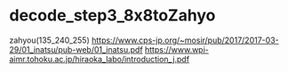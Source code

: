 # decode_step3_8x8toZahyo
zahyou(135_240_255)
https://www.cps-jp.org/~mosir/pub/2017/2017-03-29/01_inatsu/pub-web/01_inatsu.pdf
https://www.wpi-aimr.tohoku.ac.jp/hiraoka_labo/introduction_j.pdf
